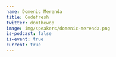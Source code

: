 ```yaml
---
name: Domenic Merenda
title: Codefresh
twitter: domthewop
image: img/speakers/domenic-merenda.png
is-podcast: false
is-event: true
current: true
---
```

